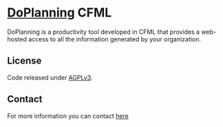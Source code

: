 [DoPlanning](https://doplanning.net)  CFML
===============

DoPlanning is a productivity tool developed in CFML that provides a web-hosted access to all the information generated by your organization.

## License

Code released under [AGPLv3](http://www.gnu.org/licenses/agpl.html).

## Contact

For more information you can contact [here](https://doplanning.net/en/page.cfm?id=46&title=contact)